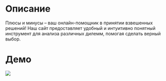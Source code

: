 # Описание

Плюсы и минусы – ваш онлайн-помощник в принятии взвешенных решений! Наш
сайт предоставляет удобный и интуитивно понятный инструмент для анализа
различных дилемм, помогая сделать верный выбор.

# Демо

![](https://github.com/iypavlov/pros-cons/blob/master/demo.gif)

